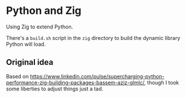 # Python and Zig

Using Zig to extend Python.

There's a `build.sh` script in the `zig` directory to build the dynamic library
Python will load.

## Original idea
Based on <https://www.linkedin.com/pulse/supercharging-python-performance-zig-building-packages-bassem-aziz-glmlc/>,
though I took some liberties to adjust things just a tad.
